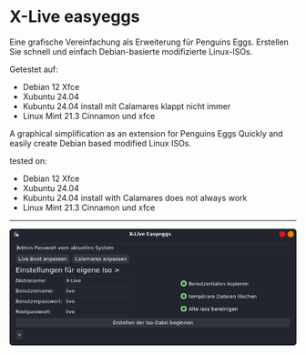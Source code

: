 # X-Live easyeggs


Eine grafische Vereinfachung als Erweiterung für Penguins Eggs. 
Erstellen Sie schnell und einfach Debian-basierte modifizierte Linux-ISOs.

Getestet auf:
- Debian 12 Xfce
- Xubuntu 24.04
- Kubuntu 24.04 install mit Calamares klappt nicht immer
- Linux Mint 21.3 Cinnamon und xfce 

A graphical simplification as an extension for Penguins Eggs
Quickly and easily create Debian based modified Linux ISOs.


tested on:
- Debian 12 Xfce
- Xubuntu 24.04
- Kubuntu 24.04 install with Calamares does not always work
- Linux Mint 21.3 Cinnamon und xfce

---

![EASYEGGS](easyeggs-view.png)

